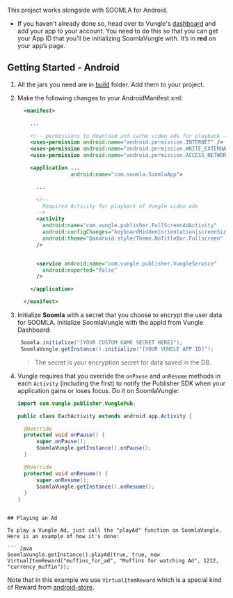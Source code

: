 This project works alongside with SOOMLA for Android.

* If you haven't already done so, head over to Vungle's [dashboard](https://v.vungle.com/dashboard/login) and add your app to your account. You need to do this so that you can get your App ID that you’ll be initializing SoomlaVungle with. It’s in **red** on your app’s page.


## Getting Started - Android

1. All the jars you need are in [build](https://github.com/soomla/soomla-vungle/tree/master/android/build) folder. Add them to your project.

2. Make the following changes to your AndroidManifest.xml:

    ```xml
      <manifest>

        ...

        <!-- permissions to download and cache video ads for playback -->
        <uses-permission android:name="android.permission.INTERNET" />
        <uses-permission android:name="android.permission.WRITE_EXTERNAL_STORAGE" />
        <uses-permission android:name="android.permission.ACCESS_NETWORK_STATE" />

        <application ...
                     android:name="com.soomla.SoomlaApp">

          ...

          <!--
            Required Activity for playback of Vungle video ads
          -->
          <activity
            android:name="com.vungle.publisher.FullScreenAdActivity"
            android:configChanges="keyboardHidden|orientation|screenSize"
            android:theme="@android:style/Theme.NoTitleBar.Fullscreen"
          />


          <service android:name="com.vungle.publisher.VungleService"
            android:exported="false"
          />

        </application>

      </manifest>
    ```

3. Initialize **Soomla** with a secret that you choose to encrypt the user data for SOOMLA. Initialize SoomlaVungle with the appId from Vungle Dashboard:

    ```Java
     Soomla.initialize("[YOUR CUSTOM GAME SECRET HERE]");
     SoomlaVungle.getInstance().initialize("[YOUR VUNGLE APP ID]");
    ```
    > The secret is your encryption secret for data saved in the DB.

4. Vungle requires that you override the `onPause` and `onResume` methods in each `Activity` (including the first) to notify the Publisher SDK when your application gains or loses focus. Do it on SoomlaVungle:

    ```java
    import com.vungle.publisher.VunglePub;

    public class EachActivity extends android.app.Activity {

      @Override
      protected void onPause() {
          super.onPause();
          SoomlaVungle.getInstance().onPause();
      }

      @Override
      protected void onResume() {
          super.onResume();
          SoomlaVungle.getInstance().onResume();
      }
    }
```

## Playing an Ad

To play a Vungle Ad, just call the "playAd" function on SoomlaVungle. Here is an example of how it's done:

``` Java
SoomlaVungle.getInstance().playAd(true, true, new VirtualItemReward("muffins_for_ad", "Muffins for watching Ad", 1232, "currency_muffin"));
```

Note that in this example we use `VirtualItemReward` which is a special kind of Reward from [android-store](https://github.com/soomla/android-store).
